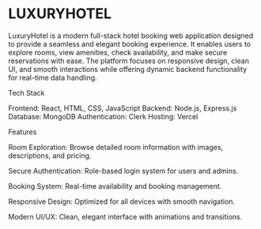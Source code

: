 # LUXURYHOTEL
LuxuryHotel is a modern full-stack hotel booking web application designed to provide a seamless and elegant booking experience. It enables users to explore rooms, view amenities, check availability, and make secure reservations with ease. The platform focuses on responsive design, clean UI, and smooth interactions while offering dynamic backend functionality for real-time data handling.

Tech Stack

Frontend: React, HTML, CSS, JavaScript
Backend: Node.js, Express.js
Database: MongoDB
Authentication: Clerk
Hosting: Vercel 

Features

 Room Exploration: Browse detailed room information with images, descriptions, and pricing.

 Secure Authentication: Role-based login system for users and admins.

 Booking System: Real-time availability and booking management.

 Responsive Design: Optimized for all devices with smooth navigation.

 Modern UI/UX: Clean, elegant interface with animations and transitions.
